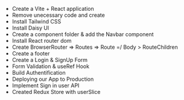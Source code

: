 - Create a Vite + React application
- Remove unecessary code and create
- Install Tailwind CSS
- Install Daisy Ul
- Create a component folder & add the Navbar component
- Install React router dom 
- Create BrowserRouter => Routes => Route =/ Body > RouteChildren
- Create a footer 
- Create a Login & SignUp Form 
- Form Validation & useRef Hook 
- Build Authentification 
- Deploying our App to Production 
- Implement Sign in user API 
- Created Redux Store with userSlice 